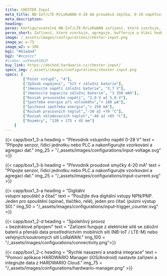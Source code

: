```yaml
---
title: CHESTER Input
meta_title: NB-IoT/LTE-M/LoRaWAN 4-20 mA proudová smyčka, 0-10 napěťoví vstup, pulzní čítač a souštěč
meta_description:
heading: 
perex: Konfigurovatelné NB-IoT/LTE-M/LoRaWAN zařízení, které vzorkuje, agreguje, bufferuje a hlásí hodnoty na čtyřech digitálních/analogových vstupech a zachycuje změny na digitálních vstupech.
perex_short: Zařízení, které vzorkuje, agreguje, bufferuje a hlásí hodnoty na čtyřech digitálních/analogových vstupech.
image: /_assets/images/configurations/chester-input.png
image_w: w-75
image_w2: w-100
bg1: "#b1adad"
bg2: "#cccccc"
#video: nxFmnek50LM
buy_link: https://obchod.hardwario.cz/chester-input/
specs_img: /_assets/images/configurations/chester-input.png
specs: [
        ["Počet vstupů", "4"],
        ["Způsob napájení", "Síť + záložní baterie"],
        ["Jmenovité napětí záložní baterie", "3,7 V"],
        ["Jmenovitá kapacita záložní baterie", "3 350 mAh"],
        ["Rozsah provozního napětí", "2,0 V až 5,0 V"],
        ["Spotřeba energie při volnoběhu","< 180 μA"],
        ["Špičková spotřeba energie","< 250 mA"],
        ["Rozsah pracovních teplot","-30 až +70 °C"],
        ["Rozsah skladovacích teplot","-40 až +85 °C"],
        ["Rozměry", "130 × 175 × 45 mm"]
    ]
---
```


{{< capp/box1_3-a heading = "Převodník vstupního napětí 0-28 V" text = "Připojte senzor, řídicí jednotku nebo PLC a nakonfigurujte vzorkování a agregaci dat." img_25 = "/_assets/images/configurations/input-voltage.svg" >}}
        
{{< capp/box1_3-b heading = "Převodník proudové smyčky 4-20 mA" text = "Připojte senzor, řídicí jednotku nebo PLC a nakonfigurujte vzorkování a agregaci dat." img_25 = "/_assets/images/configurations/input-current.svg" >}}

{{< capp/box1_3-a heading = "Digitální<br/> vstupní spouštěč a čítač" text = "Použijte dva digitální vstupy NPN/PNP. Jeden pro spouštění (spínač, tlačítko, relé), jeden pro čítač (pulzní výstup S0)." img_50 = "/_assets/images/configurations/input-trigger_counter.svg" >}}

{{< capp/box1_2-d heading = "Spolehlivý provoz<br/> + bezdrátové připojení" text = "Zařízení funguje z elektrické sítě se záložní baterií a přenáší data prostřednictvím mobilních sítí (NB-IoT / LTE-M) nebo veřejných/soukromých sítí LoRaWAN." img_100 = "/_assets/images/configurations/connectivity.png">}}

{{< capp/box1_2-c heading = "Rychlé nasazení a&nbsp;snadná&nbsp;integrace" text = "Pomocí aplikace HARDWARIO Manager (iOS/Android) nastavte zařízení a integrujte data z HARDWARIO Cloud." img_75 = "/_assets/images/configurations/hardwario-manager.png" >}}
